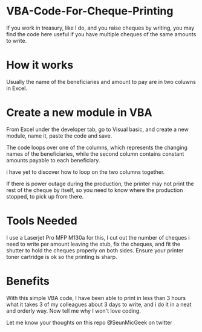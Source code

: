 # VBA-Code-For-Cheque-Printing
If you work in treasury, like I do, and you raise cheques by writing, you may find the code here useful if you have multiple cheques of the same amounts to write.

# How it works

Usually the name of the beneficiaries and amount to pay are in two coluwns in Excel.

# Create a new module in VBA
From Excel under the developer tab, go to Visual basic, and create a new module, name it, paste the code and save.

The code loops over one of the columns, which represents the changing names of the beneficiaries, while the second column contains constant amounts payable to each beneficiary.

i have yet to discover how to loop on the two columns together.

If there is power outage during the production, the printer may not print the rest of the cheque by itself, so you need to know where the production stopped, to pick up from there.

# Tools Needed
I use a Laserjet Pro MFP M130a for this, I cut out the number of cheques i need to write per amount leaving the stub, fix the cheques, and fit the shutter to hold the cheques properly on both sides. 
Ensure your printer toner cartridge is ok so the printing is sharp.



# Benefits
With this simple VBA code, I have been able to print in less than 3 hours what it takes 3 of my colleagues about 3 days to write, and i do it in a neat and orderly way. Now tell me why I won't love coding.

Let me know your thoughts on this repo @SeunMicGeek on twitter
